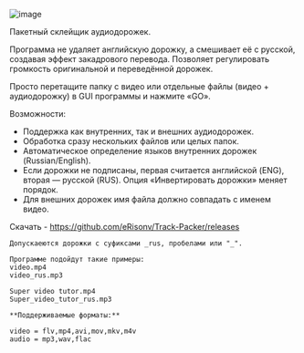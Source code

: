 ![image](https://github.com/user-attachments/assets/88f58517-fb70-48de-8791-9ce4e91cb6c0)



Пакетный склейщик аудиодорожек.

Программа не удаляет английскую дорожку, а смешивает её с русской, создавая эффект закадрового перевода. Позволяет регулировать громкость оригинальной и переведённой дорожек.

Просто перетащите папку с видео или отдельные файлы (видео + аудиодорожку) в GUI программы и нажмите «GO».

Возможности:
- Поддержка как внутренних, так и внешних аудиодорожек.
- Обработка сразу нескольких файлов или целых папок.
- Автоматическое определение языков внутренних дорожек (Russian/English).
- Если дорожки не подписаны, первая считается английской (ENG), вторая — русской (RUS). Опция «Инвертировать дорожки» меняет порядок.
- Для внешних дорожек имя файла должно совпадать с именем видео.

Скачать - https://github.com/eRisonv/Track-Packer/releases
```
Допускаеются дорожки с суфиксами _rus, пробелами или "_".

Программе подойдут такие примеры:
video.mp4
video_rus.mp3

Super video tutor.mp4
Super_video_tutor_rus.mp3

```

```
**Поддерживаемые форматы:**

video = flv,mp4,avi,mov,mkv,m4v
audio = mp3,wav,flac
```
